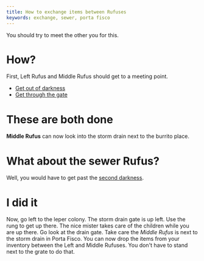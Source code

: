 ```yaml
---
title: How to exchange items between Rufuses
keywords: exchange, sewer, porta fisco
---
```


You should try to meet the other you for this.

# How?
First, Left Rufus and Middle Rufus should get to a meeting point.
 - [Get out of darkness](010-left/010-darkness.md)
 - [Get through the gate](020-middle/005-gate.md)

# These are both done
**Middle Rufus** can now look into the storm drain next to the burrito place.

# What about the sewer Rufus?
Well, you would have to get past the [second darkness](010-left/020-second-darkness.md).

# I did it
Now, go left to the leper colony. The storm drain gate is up left. Use the rung to get up there. The nice mister takes care of the children while you are up there. Go look at the drain gate. Take care the *Middle Rufus* is next to the storm drain in Porta Fisco. You can now drop the items from your inventory between the Left and Middle Rufuses. You don't have to stand next to the grate to do that.
